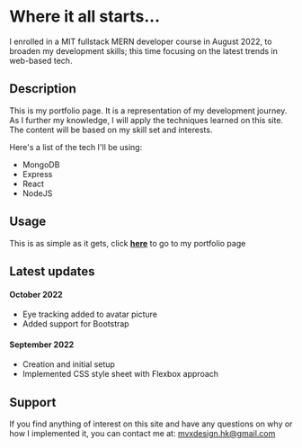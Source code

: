 # Where it all starts...

I enrolled in a MIT fullstack MERN developer course in August 2022, to broaden my development skills; this time focusing on the latest trends in web-based tech. 


## Description

This is my portfolio page. It is a representation of my development journey. As I further my knowledge, I will apply the techniques learned on this site. The content will be based on my skill set and interests.

Here's a list of the tech I'll be using:
* MongoDB
* Express
* React
* NodeJS


## Usage

This is as simple as it gets, click **[here](https://mike-veilleux.github.io)** to go to my portfolio page


## Latest updates

#### October 2022
* Eye tracking added to avatar picture
* Added support for Bootstrap

#### September 2022
* Creation and initial setup
* Implemented CSS style sheet with Flexbox approach


## Support

If you find anything of interest on this site and have any questions on why or how I implemented it, you can contact me at: mvxdesign.hk@gmail.com


